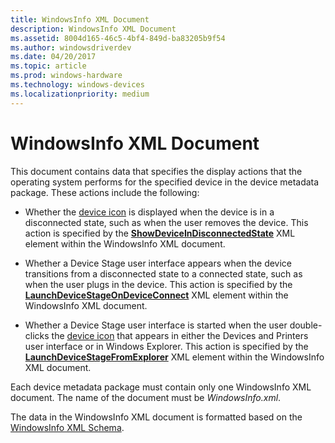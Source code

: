 ```yaml
---
title: WindowsInfo XML Document
description: WindowsInfo XML Document
ms.assetid: 8004d165-46c5-4bf4-849d-ba83205b9f54
ms.author: windowsdriverdev
ms.date: 04/20/2017
ms.topic: article
ms.prod: windows-hardware
ms.technology: windows-devices
ms.localizationpriority: medium
---
```


# WindowsInfo XML Document


This document contains data that specifies the display actions that the operating system performs for the specified device in the device metadata package. These actions include the following:

-   Whether the [device icon](device-icon-file.md) is displayed when the device is in a disconnected state, such as when the user removes the device. This action is specified by the [**ShowDeviceInDisconnectedState**](https://msdn.microsoft.com/library/windows/hardware/ff552242) XML element within the WindowsInfo XML document.

-   Whether a Device Stage user interface appears when the device transitions from a disconnected state to a connected state, such as when the user plugs in the device. This action is specified by the [**LaunchDeviceStageOnDeviceConnect**](https://msdn.microsoft.com/library/windows/hardware/ff548633) XML element within the WindowsInfo XML document.

-   Whether a Device Stage user interface is started when the user double-clicks the [device icon](device-icon-file.md) that appears in either the Devices and Printers user interface or in Windows Explorer. This action is specified by the [**LaunchDeviceStageFromExplorer**](https://msdn.microsoft.com/library/windows/hardware/ff548629) XML element within the WindowsInfo XML document.

Each device metadata package must contain only one WindowsInfo XML document. The name of the document must be *WindowsInfo.xml*.

The data in the WindowsInfo XML document is formatted based on the [WindowsInfo XML Schema](https://msdn.microsoft.com/library/windows/hardware/ff553992).

 

 





